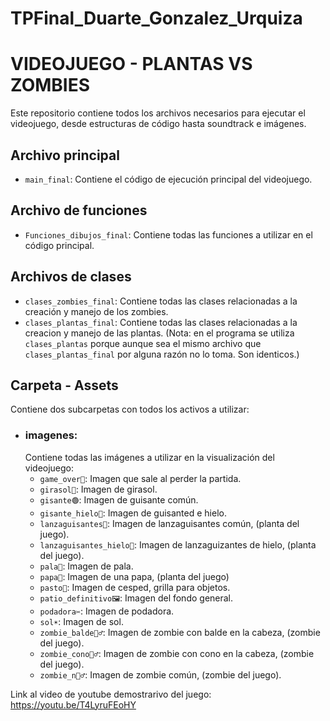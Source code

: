 # TPFinal_Duarte_Gonzalez_Urquiza
# VIDEOJUEGO - PLANTAS VS ZOMBIES
Este repositorio contiene todos los archivos necesarios para ejecutar el videojuego, desde estructuras de código hasta soundtrack e imágenes.

## Archivo principal
- `main_final`: Contiene el código de ejecución principal del videojuego.
## Archivo de funciones 
- `Funciones_dibujos_final`: Contiene todas las funciones a utilizar en el código principal.
## Archivos de clases
- `clases_zombies_final`: Contiene todas las clases relacionadas a la creación y manejo de los zombies.
- `clases_plantas_final`: Contiene todas las clases relacionadas a la creacion y manejo de las plantas.
  (Nota: en el programa se utiliza `clases_plantas` porque aunque sea el mismo archivo que `clases_plantas_final` por alguna razón no lo toma. Son identicos.)
## Carpeta - Assets
Contiene dos subcarpetas con todos los activos a utilizar:
- ### imagenes:
  Contiene todas las imágenes a utilizar en la visualización del videojuego:
  - `game_over🧠`: Imagen que sale al perder la partida.
  - `girasol🌻`: Imagen de girasol.
  - `gisante🟢`: Imagen de guisante común.
  - `gisante_hielo🔵`: Imagen de guisanted e hielo.
  - `lanzaguisantes🫛`: Imagen de lanzaguisantes común, (planta del juego).
  - `lanzaguisantes_hielo🧊`: Imagen de lanzaguizantes de hielo, (planta del juego).
  - `pala🌱`: Imagen de pala.
  - `papa🥔`: Imagen de una papa, (planta del juego)
  - `pasto🌿`: Imagen de cesped, grilla para objetos.
  - `patio_definitivo🖼️`: Imagen del fondo general.
  - `podadora✂️`: Imagen de podadora.
  - `sol☀️`: Imagen de sol.
  - `zombie_balde🧟‍♂️`: Imagen de zombie con balde en la cabeza, (zombie del juego).
  - `zombie_cono🧟‍♂️`: Imagen de zombie con cono en la cabeza, (zombie del juego).
  - `zombie_n🧟‍♂️`: Imagen de zombie común, (zombie del juego).




Link al video de youtube demostrarivo del juego: https://youtu.be/T4LyruFEoHY
